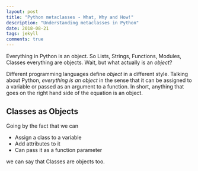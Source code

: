 ```yaml
---
layout: post
title: "Python metaclasses - What, Why and How!"
description: "Understanding metaclasses in Python"
date: 2018-08-21
tags: jekyll
comments: true
---
```


Everything in Python is an object. So Lists, Strings, Functions, Modules, Classes everything are objects. Wait, but what actually is an *object*?

Different programming languages define *object* in a different style. Talking about Python, *everything is an object* in the sense that it can be assigned to a variable or passed as an argument to a function. In short, anything that goes on the right hand side of the equation is an object.

## Classes as Objects

Going by the fact that we can

* Assign a class to a variable
* Add attributes to it
* Can pass it as a function parameter

we can say that Classes are objects too.
